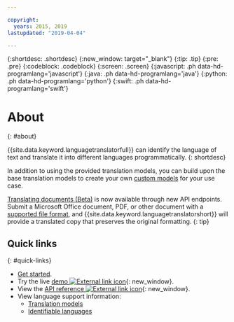 ```yaml
---

copyright:
  years: 2015, 2019
lastupdated: "2019-04-04"

---
```


{:shortdesc: .shortdesc}
{:new_window: target="_blank"}
{:tip: .tip}
{:pre: .pre}
{:codeblock: .codeblock}
{:screen: .screen}
{:javascript: .ph data-hd-programlang='javascript'}
{:java: .ph data-hd-programlang='java'}
{:python: .ph data-hd-programlang='python'}
{:swift: .ph data-hd-programlang='swift'}

# About
{: #about}

{{site.data.keyword.languagetranslatorfull}} can identify the language of text and translate it into different languages programmatically.
{: shortdesc}

In addition to using the provided translation models, you can build upon the base translation models to create your own [custom models](/docs/services/language-translator?topic=language-translator-customizing) for your use case.

[Translating documents (Beta)](/docs/services/language-translator?topic=language-translator-translating-documents) is now available through new API endpoints. Submit a Microsoft Office document, PDF, or other document with a [supported file format](/docs/services/language-translator?topic=language-translator-translating-documents#supported-file-formats), and {{site.data.keyword.languagetranslatorshort}} will provide a translated copy that preserves the original formatting.
{: tip}

## Quick links
{: #quick-links}

- [Get started](/docs/services/language-translator?topic=language-translator-getting-started).
- Try the live [demo ![External link icon](../../icons/launch-glyph.svg "External link icon")](https://language-translator-demo.ng.bluemix.net/){: new_window}.
- View the [API reference ![External link icon](../../icons/launch-glyph.svg "External link icon")](https://{DomainName/apidocs/language-translator){: new_window}.
- View language support information:
  - [Translation models](/docs/services/language-translator?topic=language-translator-translation-models)
  - [Identifiable languages](/docs/services/language-translator?topic=language-translator-identifiable-languages)

